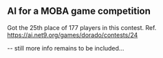 ## AI for a MOBA game competition

Got the 25th place of 177 players in this contest.
Ref. https://ai.net9.org/games/dorado/contests/24

--
still more info remains to be included...

